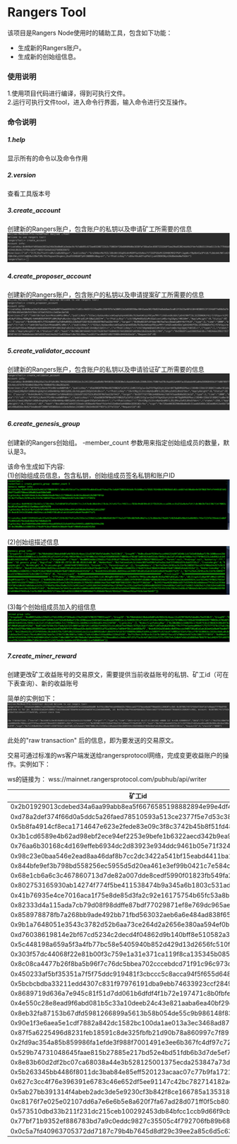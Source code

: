 # Rangers Tool
该项目是Rangers Node使用时的辅助工具，包含如下功能：
* 生成新的Rangers账户。
* 生成新的创始组信息。


### 使用说明
1.使用项目代码进行编译，得到可执行文件。  
2.运行可执行文件tool，进入命令行界面，输入命令进行交互操作。

### 命令说明
##### 1.help
显示所有的命令以及命令作用

##### 2.version
查看工具版本号

##### 3.create_account
创建新的Rangers账户，包含账户的私钥以及申请矿工所需要的信息
![images](images/create_account.png)

##### 4.create_proposer_account
创建新的Rangers账户，包含账户的私钥以及申请提案矿工所需要的信息
![images](images/create_proposer_account.png)

##### 5.create_validator_account
创建新的Rangers账户，包含账户的私钥以及申请验证矿工所需要的信息
![images](images/create_validator_account.png)

##### 6.create_genesis_group
创建新的Rangers创始组。
-member_count 参数用来指定创始组成员的数量，默认是3。

该命令生成如下内容:  
(1)创始组成员信息，包含私钥，创始组成员签名私钥和账户ID
![images](images/group_member_info.png)

(2)创始组描述信息
![images](images/group_description.png)

(3)每个创始组成员加入的组信息
![images](images/joined_group.png)

##### 7.create_miner_reward
创建更改矿工收益账号的交易原文，需要提供当前收益账号的私钥、矿工id（可在下表查询）、新的收益账号

简单的实例如下：
![images](images/create_miner_reward.png)

此处的"raw transaction" 后的信息，即为要发送的交易原文。

交易可通过标准的ws客户端发送给rangersprotocol网络，完成变更收益账户的操作。实例如下：


ws的链接为： wss://mainnet.rangersprotocol.com/pubhub/api/writer

|  矿工id   | 初始收益账户  |
|  ----  | ----  |
|0x2b01929013cdebed34a6aa99abb8ea5f6676585198882894e99e4df448e75de2 |0xf2b86a27c3cf595f1dfc77adfb9588e32b244186  |
|0xd78a2def374f66d0a5ddc5a26faed78510593a513ce2377f5e7d53c38d754b9e   |0xfd20013b456865246cd8f36ef43be0030e673ddd  |
|0x5b8fa4914cf8eca1714647e623e2fede83e09c3f8c3742b45b8f51fd485ce22e   |0xfcc7d5aa2942894234a942272fba50951c7fd0c0  |
|0x3b1cd6589e4b62ad98ebf2ece94ef2253e9befe1b6322aecd342b9ea9f1ea0fa   |0xaf59f00a17123d5c223c98ed71360c02064acbf7  |
|0x76aa6b30168c4d169effeb6934dc2d83923e934ddc9461b05e71f32463edc39e   |0xb8a91cb3cbdc1909d88dedb138362b1050f743ca  |
|0x98c23e0baa546e2ead8aa46daf8b7cc2dc3422a541bf15eabd4411ba1cfde61f   |0x0e7f47cd54aa66b69049ee543605b39876830ce6  |
|0x844bfe9ef3b798bd558256ec5955d5d20ea461e3ef99b0421c7e584caae0b0fc   |0x361973b04435cd72c0162601b7f65745656f7613  |
|0x68e1cb6a6c3c467860713d7de82a007dde8cedf5990f01823fb549fa2343a216   |0x156a3f76ffe55fa7f2bae306b6da05ddaf769298  |
|0x802753165930ab14274f774f5be411538474b9a345a6b1803c531ad9e9615e38   |0xc419c0861a0653e7a7def0a52130b42bd53b6569  |
|0x41b76935e4ce7016aca1f75e8de85d3fa2c92e16175754b65fc53a8ba00f6de9   |0x2868a56e20e167c07e97f214f730bf33c67ba0f4  |
|0x82333d4a115ada7cb79d08f98ddffe87bdf77029871ef8e769dc965ae6dcf5b9   |0x90ffbc662a1d2853026ef75f8f43aab3594e22ff  |
|0x858978878fb7a268bb9ade492bb71fbd563032aeb6a6e484ad838f656684831d   |0x0c8ee0183058494b9c06619c6cd7840c9ce05b9d  |
|0x9b1a7648051e3543c3782d52b6aa73ce264d2a2656e380aa594ef0b55aa30c86   |0x6d4d0432b83201e5bb7f22075655f2ebe637f0eb  |
|0xd76038619814e2bf67cd5234c2decd4f04862d9b140bff8e510582a36ac383d0   |0x84e056985c45e4de9f28499fb23facde92999309  |
|0x5c448198a659a5f3a4fb77bc58e5405940b852d429d13d2656fc510f8f11265a   |0xbfc5f31e40b42dad579e4fc433cda987e44064c1  |
|0x303f57dc44068f22e81b00f3c759e1a31e371ca119f8ca135345b0851e8e20f4   |0x033e61266a278a7248229ba565b6c236b7d30b7c  |
|0x8c08ca4477b26f8ba5b96f7c76dc5bbea702cccebdcd71f91c96c973dc5677d2   |0xf88c7763aca3fc3d46867c8c605d4a636ddc43dc  |
|0x450233af5bf35351a7f5f75ddc919481f3cbccc5c8acca94f5f655d6481a1637|0x0e05d86e7943d7f041fabde02f25d53a2aa4cc29  |
|0x5bcbcbdba33211edd4307c831f97976191dba9ebb74633923ccf2849f5c18308   |0xe9b59d7af13bf6d3f838da7f73c2e369802ea211  |
|0x8689719d636a7e945c81f51d7dd061b6dfdf4f1b72e197471c8b0fbfe402f416   |0x1aab2207e31dff81240fc4976c301ab0a0e0da26  |
|0x4e550c28e8ead9f6abd081b5c33a10deeb24c43e821aaba6ea40bf29d83702a9   |0x46ee7dafba4797d76565a730c64ab92b08b47eb5  |
|0x8eb32fa87153b67dfd5981266899a5613b58b054de55c9b986148f83f5305878   |0xda686b9b5ad32404a2d1d9b1e4f84e67f72a884a  |
|0x90e1f3e6aea5e1cdf7882a842dc1582bc100da1ae013a3ec3468ad87e9e66a8d   |0xaeab1151cb42756cbd409269154c0461c9c3df3b  |
|0x87f5a6225496d8231feb18591c8de325fbfb21d90b78a860997c7f8915990f41   |0x7f0746723b141b79b802eb48eb556178fd622201  |
|0x2fd9ac354a85b859986fa1efde3f988f7001491e3ee6b367fc4df97c728ece6b   |0xaba4ede96364f129baa98f112f636842a676b9bf  |
|0x529b74731048645faae815b27885e217bd52e4bd51fdb6b3d7de5ef74a2fe037   |0x1f3a2e8f07be5839005c6d1997358684066f593f  |
|0x8e83b60d2df2bc07ca68038a44e3b528125001375ecda253847a73d133152eb0   |0xfcda6f6d16d0c31234c51dc15bf71b3242b09763  |
|0x5b263345bb4486f8011dc3bab84e85eff520123acaac07c77b9fa1721150a43a   |0xc2eb24387458baebcf7f8517c2a38cf96fba704f  |
|0x627c3cc4f76e396391e6783c46e652df5ee91147c42bc782714182ae0dd3172b   |0xfae00bc664af03a99ec3a4ae3194e4bdac093450  |
|0x5ab27bb391314f4abeb2adc3de5e9230cf3b842f8ce166785a135318e5227f67   |0x7759e04cc420a6d5c12aca77e045e82ca6a55730  |
|0xc8176f7e025e02107dd6a7e6e6b5e8a620f7fa67ad28d071ff0f5cb802ff3f3d   |0x8192d698b4fa840a33e4a44aeee32f3671c8956e  |
|0x573510dbd33b211f231dc215ceb100292453db84bfcc1ccb9d66f9cbc63d875e|0x8cd20feb1b8c7e5378ab1b0f6d68846b29d4f0be  |
|0x77bf71b9352ef886783bd7a9c0eddc9827c35505c4f792706fb89b6894aefeab|0xb4ca0fbec728a32845d4c44fdfb3df05645f5229  |
|0x0c5a7fd40963705372dd7187c79b4b7645d8df29c39ee2a85c6d5c638b608350|0x6ca0685b1f337ee1503ed83d2299b925adc9b804  |

